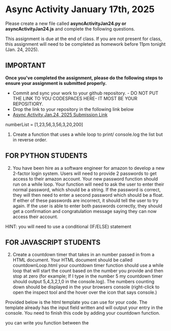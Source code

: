 # Async Activity January 17th, 2025

Please create a new file called <b>asyncActivityJan24.py or asyncActivityJan24.js</b> and complete the following questions.

This assignment is due at the end of class. If you are not present for class, this assignment will need to be completed as homework before 11pm tonight (Jan. 24, 2025).

## IMPORTANT

<b>Once you've completed the assignment, please do the following steps
to ensure your assignment is submitted properly. </b>

- Commit and sync your work to your github repository. - DO NOT PUT THE LINK TO YOU CODESPACES HERE- IT MOST BE YOUR REPOSITIORY.
- Drop the link to your repository in the following link below
- [Async Activity Jan.24, 2025 Submission Link](https://forms.gle/PNqjQpwwnsBcj4H57)

numberList = [1,23,56,3,56,3,20,200]

1. Create a function that uses a while loop to print/ console.log the list but in reverse order.

## FOR PYTHON STUDENTS

2. You have been hire as a software engineer for amazon to develop a new 2-factor login system. Users will need to provide 2 passwords to get access to their amazon account. Your new password function should run on a while loop. Your function will need to ask the user to enter their normal password, which should be a string. If the password is correct, they will then need to enter a second password which should be a float. If either of these passwords are incorrect, it should tell the user to try again. If the user is able to enter both passwords correctly, they should get a confirmation and congratulation message saying they can now access their account.

HINT: you will need to use a conditional (IF/ELSE) statement

## FOR JAVASCRIPT STUDENTS

2. Create a countdown timer that takes in an number passed in from a HTML document. Your HTML document should be called countdownLoop.html your countdown timer function should use a while loop that will start the count based on the number you provide and then stop at zero (for example; If I type in the number 5 my countdown timer should output 5,4,3,2,1,0 in the console.log). The numbers counting down should be displayed in the your browsers console (right-click to open the inspect tool and the hover over the icon that says console.)

Provided below is the html template you can use for your code.
The template already has the input field written and will output your entry in the console.
You need to finish this code by adding your countdown function.

you can write you function between the <script> tags OR you can use the src attribute and import your js file into your html file.

<!DOCTYPE html>
<html>
  <head>
    <title>Loops</title>
  </head>
  <body>
    <input type="text" id="userInput" />
    <button onclick="runLoop()">Submit</button>
<script>
      function runLoop() {
        var input = document.getElementById("userInput").value;
        console.log(input)
        
        // your loop function should go here. 
      }
</script>
  </body>
</html>
